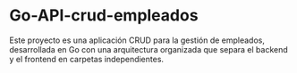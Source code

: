 # Go-API-crud-empleados
Este proyecto es una aplicación CRUD para la gestión de empleados, desarrollada en Go  con una arquitectura organizada que separa el backend y el frontend en carpetas independientes.

